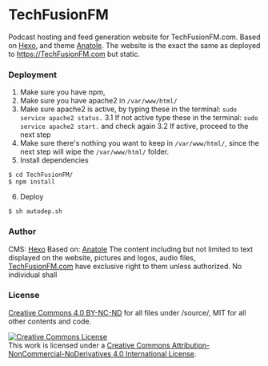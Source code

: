 # TechFusionFM
Podcast hosting and feed generation website for TechFusionFM.com. Based on [Hexo](https://hexo.io), and theme [Anatole](https://github.com/hi-caicai/farbox-theme-Anatole). 
The website is the exact the same as deployed to https://TechFusionFM.com but static.

### Deployment
1. Make sure you have npm, 
2. Make sure you have apache2 in ```/var/www/html/``` 
3. Make sure apache2 is active, by typing these in the terminal: ```sudo service apache2 status.```
  3.1 If not active type these in the terminal: ```sudo service apache2 start.``` and check again
  3.2 If active, proceed to the next step
4. Make sure there's nothing you want to keep in ```/var/www/html/```, since the next step will wipe the ```/var/www/html/``` folder.
5. Install dependencies
```
$ cd TechFusionFM/
$ npm install
```
6. Deploy
```
$ sh autodep.sh
```

### Author
CMS:       [Hexo](https://hexo.io)
Based on:  [Anatole](https://github.com/hi-caicai/farbox-theme-Anatole)
The content including but not limited to text displayed on the website, pictures and logos, audio files, [TechFusionFM.com](https://TechFusionFM.com) have exclusive right to them unless authorized. No individual shall 

### License

[Creative Commons 4.0 BY-NC-ND](https://creativecommons.org/licenses/by-nc-nd/4.0/) for all files under /source/,	MIT for all other contents and code. 

<a rel="license" href="http://creativecommons.org/licenses/by-nc-nd/4.0/"><img alt="Creative Commons License" style="border-width:0" src="https://i.creativecommons.org/l/by-nc-nd/4.0/88x31.png" /></a><br />This work is licensed under a <a rel="license" href="http://creativecommons.org/licenses/by-nc-nd/4.0/">Creative Commons Attribution-NonCommercial-NoDerivatives 4.0 International License</a>.
